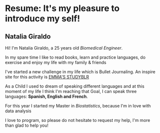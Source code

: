 # Resume: It's my pleasure to introduce my self!

## Natalia Giraldo


Hi! I'm Natalia Giraldo, a 25 years old *Biomedical Engineer*. <p>
In my spare time I like to read books, learn and practice languages, do exercise and enjoy my life with my family & friends <p>
I've started a new challenge in my life which is Bullet Journaling. An inspire site for this activity is [EMMA'S STUDYBLR](https://emmastudies.com/printables)<p>
As a Child I used to dream of speaking different languages and at this moment of my life I think I'm reaching that Goal, I can speak three languages: **Spanish, English and French**. <p>
For this year I started my Master in *Biostatistics*, because I'm in love with data analysis <p>

I love to program, so please do not hesitate to request my help, I'm more than glad to help you!

